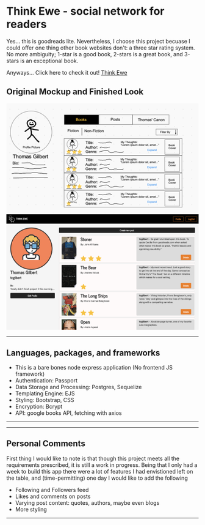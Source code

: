 # Think Ewe - social network for readers

Yes... this is goodreads lite. Nevertheless, I choose this project becuase I could offer one thing other book websites don't: a three star rating system. No more ambiguity; 1-star is a good book, 2-stars is a great book, and 3-stars is an exceptional book.  


Anyways... Click here to check it out! <a href="https://think-ewe.herokuapp.com/">Think Ewe</a>



## Original Mockup and Finished Look
![mockup](public/img/mockup2.png)
![profilepage](public/img/profile-page.png)




--------------------------------------------------------
## Languages, packages, and frameworks
- This is a bare bones node express application (No frontend JS framework)
- Authentication: Passport
- Data Storage and Processing: Postgres, Sequelize
- Templating Engine: EJS
- Styling: Bootstrap, CSS
- Encryption: Bcrypt
- API: google books API, fetching with axios

--------------------------------------------------------


--------------------------------------------------------
## Personal Comments

First thing I would like to note is that though this project meets all the requirements prescribed, it is still a work in progress. Being that I only had a week to build this app there were a lot of features I had envistioned left on the table, and (time-permitting) one day I would like to add the following
- Following and Followers feed
- Likes and comments on posts
- Varying post content: quotes, authors, maybe even blogs
- More styling

---------------------------------------------------------





